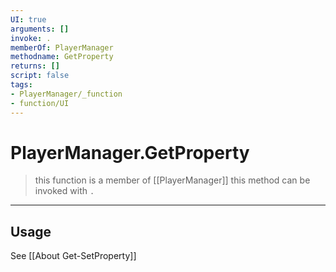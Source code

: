 ```yaml
---
UI: true
arguments: []
invoke: .
memberOf: PlayerManager
methodname: GetProperty
returns: []
script: false
tags:
- PlayerManager/_function
- function/UI
---
```

# PlayerManager.GetProperty
> this function is a member of [[PlayerManager]]
> this method can be invoked with `.`
-----
## Usage
See [[About Get-SetProperty]]
